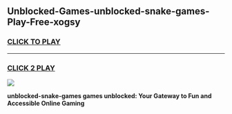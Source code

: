
## Unblocked-Games-unblocked-snake-games-Play-Free-xogsy
<h3>
<a href="https://premium76.site?title=unblocked-snake-games&ref=19M">CLICK TO PLAY</a></h3>
<hr>

<h3>
<a href="https://premium76.site?title=unblocked-snake-games&ref=19M">CLICK 2 PLAY</a>
  
</h3>

<a href="https://premium76.site?title=unblocked-snake-games&ref=19M"><img src="https://clearcache.store/games.png"></a>


**unblocked-snake-games games unblocked: Your Gateway to Fun and Accessible Online Gaming**
